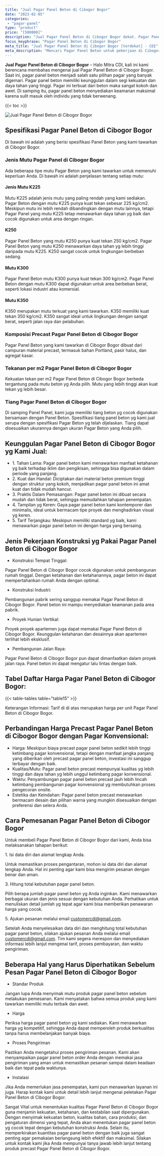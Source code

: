 ```yaml
---
title: "Jual Pagar Panel Beton di Cibogor Bogor"
date: "2023-02-05"
categories:
 - "pagar-panel"
type: "product"
price: "[500000]"
description: "Jual Pagar Panel Beton di Cibogor Bogor dekat. Pagar Panel Beton ini umumnya dipakai dalam proyek pembangunan sebagai pembatas area yang tahan lama dan berkualitas. Silakan kontak kami untuk keterangan lebih lanjut."
focus_keyphrase: "Pagar Panel Beton di Cibogor Bogor"
meta_title: "Jual Pagar Panel Beton di Cibogor Bogor [terdekat] - CDI"
meta_description: "Mencari Pagar Panel Beton untuk pekerjaan di Cibogor Bogor? Kami memiliki Pagar Panel Beton yang berkualitas untuk pembatas lahan. Dapatkan penawaran terbaik sekarang."
---
```


**Jual Pagar Panel Beton di Cibogor Bogor** – Halo Mitra CDI, kali ini kami berencana membahas mengenai jual Pagar Panel Beton di Cibogor Bogor. Saat ini, pagar panel beton menjadi salah satu pilihan pagar yang banyak digemari. Pagar panel beton memiliki keunggulan dalam segi kekuatan dan daya tahan yang tinggi. Pagar ini terbuat dari beton maka sangat kokoh dan awet. Di samping itu, pagar panel beton menyediakan keamanan maksimal karena sulit masuk oleh individu yang tidak berwenang.

{{< toc >}}

![Jual Pagar Panel Beton di Cibogor Bogor](/images/pagar-panel/pagar-panel-22.jpg)

## Spesifikasi Pagar Panel Beton di Cibogor Bogor

Di bawah ini adalah yang berisi spesifikasi Panel Beton yang kami tawarkan di Cibogor Bogor.

### Jenis Mutu Pagar Panel di Cibogor Bogor

Ada beberapa tipe mutu Pagar Beton yang kami tawarkan untuk memenuhi keperluan Anda. Di bawah ini adalah penjelasan tentang setiap mutu:

#### Jenis Mutu K225

Mutu K225 adalah jenis mutu yang paling rendah yang kami sediakan. Pagar Beton dengan mutu K225 punya kuat tekan sebesar 225 kg/cm2. Meskipun mutu ini lebih rendah dibandingkan dengan mutu lainnya, tetapi Pagar Panel yang mutu K225 tetap menawarkan daya tahan yg baik dan cocok digunakan untuk area dengan ringan.

#### K250

Pagar Panel Beton yang mutu K250 punya kuat tekan 250 kg/cm2. Pagar Panel Beton yang mutu K250 menawarkan daya tahan yg lebih tinggi daripada mutu K225. K250 sangat cocok untuk lingkungan berbeban sedang.

#### Mutu K300

Pagar Panel Beton mutu K300 punya kuat tekan 300 kg/cm2. Pagar Panel Beton dengan mutu K300 dapat digunakan untuk area berbeban berat, seperti lokasi industri atau komersial.

#### Mutu K350

K350 merupakan mutu terkuat yang kami tawarkan. K350 memiliki kuat tekan 350 kg/cm2. K350 sangat ideal untuk lingkungan dengan sangat berat, seperti jalan raya dan pelabuhan.

### Komposisi Precast Pagar Panel Beton di Cibogor Bogor

Pagar Panel Beton yang kami tawarkan di Cibogor Bogor dibuat dari campuran material precast, termasuk bahan Portland, pasir halus, dan agregat kasar.

### Tekanan per m2 Pagar Panel Beton di Cibogor Bogor

Kekuatan tekan per m2 Pagar Panel Beton di Cibogor Bogor berbeda tergantung pada mutu beton yg Anda pilih. Mutu yang lebih tinggi akan kuat tekan yg lebih besar.

### Tiang Pagar Panel Beton di Cibogor Bogor

Di samping Panel Panel, kami juga memiliki tiang beton yg cocok digunakan bersamaan dengan Panel Beton. Spesifikasi tiang panel beton yg kami jual serupa dengan spesifikasi Pagar Beton yg telah dijelaskan. Tiang dapat disesuaikan ukurannya dengan ukuran Pagar Beton yang Anda pilih.

## Keunggulan Pagar Panel Beton di Cibogor Bogor yg Kami Jual:

*   1\. Tahan Lama: Pagar panel beton kami menawarkan manfaat ketahanan yg baik terhadap iklim dan pengikisan, sehingga bisa digunakan dalam periode yang panjang.
*   2\. Kuat dan Handal: Diciptakan dari material beton premium tinggi dengan struktur yang kokoh, menjadikan pagar panel beton ini amat kuat dan tidak mudah hancur.
*   3\. Praktis Dalam Pemasangan: Pagar panel beton ini dibuat secara mudah dan tidak berat, sehingga memudahkan tahapan penempatan.
*   4\. Tampilan yg Keren: Gaya pagar panel beton kami kontemporer dan minimalis, ideal untuk bermacam tipe proyek dan menghadirkan visual yg keren.
*   5\. Tarif Terjangkau: Meskipun memiliki standard yg baik, kami menawarkan pagar panel beton ini dengan harga yang bersaing.

## Jenis Pekerjaan Konstruksi yg Pakai Pagar Panel Beton di Cibogor Bogor

*   Konstruksi Tempat Tinggal:

Pagar Panel Beton di Cibogor Bogor cocok digunakan untuk pembangunan rumah tinggal. Dengan ketahanan dan ketahanannya, pagar beton ini dapat mempertahankan rumah Anda dengan optimal.
*   Konstruksi Industri:

Pembangunan pabrik sering sanggup memakai Pagar Panel Beton di Cibogor Bogor. Panel beton ini mampu menyediakan keamanan pada area pabrik.
*   Proyek Hunian Vertikal:

Proyek proyek apartemen juga dapat memakai Pagar Panel Beton di Cibogor Bogor. Keunggulan ketahanan dan desainnya akan apartemen terlihat lebih eksklusif.
*   Pembangunan Jalan Raya:

Pagar Panel Beton di Cibogor Bogor pun dapat dimanfaatkan dalam proyek jalan raya. Panel beton ini dapat mengatur lalu lintas dengan baik.

## Tabel Daftar Harga Pagar Panel Beton di Cibogor Bogor:

{{< table-tables table="table15" >}}

Keterangan Informasi: Tarif di di atas merupakan harga per unit Pagar Panel Beton di Cibogor Bogor.

## Perbandingan Harga Precast Pagar Panel Beton di Cibogor Bogor dengan Pagar Konvensional:

*   Harga: Meskipun biaya precast pagar panel beton sedikit lebih tinggi ketimbang pagar konvensional, tetapi dengan manfaat jangka panjang yang diberikan oleh precast pagar panel beton, investasi ini sanggup terbayar dengan baik.
*   Kualitas/Mutu: Pagar panel beton precast mempunyai kualitas yg lebih tinggi dan daya tahan yg lebih unggul ketimbang pagar konvensional.
*   Waktu: Penyambungan pagar panel beton precast jauh lebih lincah ketimbang pembangunan pagar konvensional yg membutuhkan proses pengecoran onsite.
*   Estetika dan Keindahan: Pagar panel beton precast menawarkan bermacam desain dan pilihan warna yang mungkin disesuaikan dengan preferensi dan selera Anda.

## Cara Pemesanan Pagar Panel Beton di Cibogor Bogor

Untuk membeli Pagar Panel Beton di Cibogor Bogor dari kami, Anda bisa melaksanakan tahapan berikut:

1\.  Isi data diri dan alamat lengkap Anda.

Untuk memastikan proses pengantaran, mohon isi data diri dan alamat lengkap Anda. Hal ini penting agar kami bisa mengirim pesanan dengan benar dan aman.

3\.  Hitung total kebutuhan pagar panel beton.

Pilih berapa jumlah pagar panel beton yg Anda inginkan. Kami menawarkan berbagai ukuran dan jenis sesuai dengan kebutuhan Anda. Perhatikan untuk menuliskan detail jumlah yg tepat agar kami bisa memberikan penawaran harga yang cocok.

5\.  Ajukan pesanan melalui email customercdi@gmail.com.

Setelah Anda menyelesaikan data diri dan menghitung total kebutuhan pagar panel beton, silakan ajukan pesanan Anda melalui email customercdi@gmail.com. Tim kami segera merespon dan menyediakan informasi lebih lanjut mengenai tarif, proses pembayaran, dan waktu pengiriman.

## Beberapa Hal yang Harus Diperhatikan Sebelum Pesan Pagar Panel Beton di Cibogor Bogor

*   Standar Produk

Jangan lupa Anda menyimak mutu produk pagar panel beton sebelum melakukan pemesanan. Kami menyatakan bahwa semua produk yang kami tawarkan memiliki mutu terbaik dan awet.
*   Harga

Periksa harga pagar panel beton yg kami sediakan. Kami menawarkan harga yg kompetitif, sehingga Anda dapat memperoleh produk berkualitas tanpa harus membelanjakan banyak biaya.
*   Proses Pengiriman

Pastikan Anda mengetahui proses pengiriman pesanan. Kami akan menyampaikan pagar panel beton order Anda dengan memakai jasa pengiriman yang aman untuk memastikan pesanan sampai dalam keadaan baik dan tepat pada waktunya.
*   Instalasi

Jika Anda memerlukan jasa penempatan, kami pun menawarkan layanan ini juga. Harap kontak kami untuk detail lebih lanjut mengenai peletakan Pagar Panel Beton di Cibogor Bogor.

Sangat Vital untuk menentukan kualitas Pagar Panel Beton di Cibogor Bogor guna menjamin kekuatan, ketahanan, dan kestabilan saat dipergunakan. Dengan menyimak kekuatan beton, kualitas bahan, cara produksi, dan pengaturan dimensi yang tepat, Anda akan menentukan pagar panel beton yg cocok tepat dengan kebutuhan konstruksi Anda. Selain itu, memperkirakan kuantitas pagar panel beton dengan baik juga sangat penting agar pemakaian berlangsung lebih efektif dan maksimal. Silakan untuk kontak kami jika Anda mempunyai tanya jawab lebih lanjut tentang produk precast Pagar Panel Beton di Cibogor Bogor.